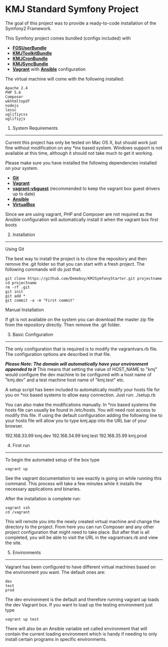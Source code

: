 KMJ Standard Symfony Project
========================

The goal of this project was to provide a ready-to-code installation of the Symfony2 Framework.

This Symfony project comes bundled (configs included) with

   * [**FOSUserBundle**][1]
   * [**KMJToolkitBundle**][2]
   * [**KMJCronBundle**][3]
   * [**KMJSyncBundle**][4]
   * [**Vagrant**][5] with [**Ansible**][6] configuration

The virtual machine will come with the following installed:

    Apache 2.4
    PHP 5.6
    Composer
    wkhtmltopdf
    nodejs
    lessc
    uglifiycss
    uglifiyjs


1) System Requirements
----------------------------------

Current this project has only be tested on Mac OS X, but should work just fine without modification
on any *inx based system. Windows support is not available at this time, although it should not take
much to get it working.

Please make sure you have installed the following dependencies installed on your system.

   * [**Git**][9]
   * [**Vagrant**][5]
   * [**vagrant-vbguest**][7] (recommended to keep the vagrant box guest drivers up to date)
   * [**Ansible**][6]
   * [**VirtualBox**][8]

Since we are using vagrant, PHP and Composer are not required as the Ansible configuration
will automatically install it when the vagrant box first boots


2) Installation
----------------------------------

Using Git

The best way to install the project is to clone the repository and then remove
the .git folder so that you can start with a fresh project. The following commands
will do just that.

    git clone https://github.com/Demoboy/KMJSymfonyStarter.git projectname
    cd projectname
    rm -rf .git
    git init
    git add *
    git commit -a -m "First commit"


Manual Installation

If git is not available on the system you can download the master zip file from the repository
directly. Then remove the .git folder.

3) Basic Configuration
----------------------------------

The only configuration that is required is to modify the vagrantvars.rb file.
The configuration options are described in that file.

***Please Note: The domain will automatically have your environment appended to it***
This means that setting the value of HOST_NAME to "kmj" would configure the dev machine
to be configured with a host name of "kmj.dev" and a test machine host name of "kmj.test" etc.

A setup script has been included to automatically modify your hosts file for you
on *nix based systems to allow easy connection.
Just run:
  ./setup.rb

You can also make the modifications manually. In *nix based systems the hosts file can usually be found
in /etc/hosts. You will need root access to modify this file. If using the default configuration
adding the following line to your hosts file will allow you to type kmj.app into the URL bar of your browser.

  192.168.33.99   kmj.dev
  192.168.34.99   kmj.test
  192.168.35.99   kmj.prod

4) First run
----------------------------------

To begin the automated setup of the box type

    vagrant up

See the vagrant documentation to see exactly is going on while running this command.
This process will take a few minutes while it installs the necessary applications and binaries.

After the installation is complete run:

    vagrant ssh
    cd /vagrant

This will remote you into the newly created virtual machine and change the directory to the project.
From here you can run Composer and any other project configuration that might need to take place.
But after that is all completed, you will be able to visit the URL in the vagrantvars.rb and view the site.

5) Environments
----------------------------------

Vagrant has been configured to have different virtual machines based on the environment you want.
The default ones are:

    dev
    test
    prod

The dev environment is the default and therefore running vagrant up loads the dev Vagrant box.
If you want to load up the testing environment just type

    vagrant up test

There will also be an Ansible variable set called environment that will contain
the current loading environment which is handy if needing to only install certain programs in
specific environments.


[1]: https://github.com/FriendsOfSymfony/FOSUserBundle
[2]: https://github.com/Demoboy/ToolkitBundle
[3]: https://github.com/Demoboy/KMJCronBundle
[4]: https://github.com/Demoboy/KMJSyncBundle
[5]: https://www.vagrantup.com
[6]: http://www.ansible.com/home
[7]: https://github.com/dotless-de/vagrant-vbguest
[8]: https://www.virtualbox.org
[9]: http://git-scm.com
